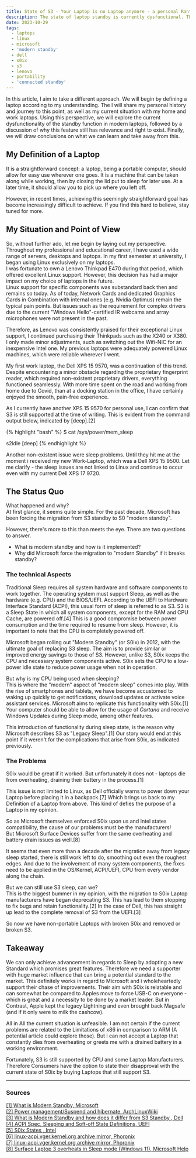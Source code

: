 ```yaml
---
title: State of S3 - Your Laptop is no Laptop anymore - a personal Rant
description: The state of laptop standby is currently dysfunctional. This personal rant outlines the events that have led to this situation.
date: 2023-10-29
tags:
  - laptops
  - linux
  - microsoft
  - 'modern standby'
  - dell
  - s0ix
  - s3
  - lenovo
  - portability
  - 'connected standby'
---
```


In this article, I aim to take a different approach.
We will begin by defining a laptop according to my understanding.
The I will share my personal history and journey to this point, as well as my current situation with my home and work
laptops.
Using this perspective, we will explore the current dysfunctionality of the standby function in modern laptops, followed
by a discussion of why this feature still has relevance and right to exist.
Finally, we will draw conclusions on what we can learn and take away from this.

## My Definition of a Laptop

It is a straightforward concept: a laptop, being a portable computer, should allow for easy use wherever one goes.
It is a machine that can be taken along while working, then by closing the lid put to sleep for later use.
At a later time, it should allow you to pick up where you left off.

However, in recent times, achieving this seemingly straightforward goal has become increasingly difficult to achieve.
If you find this hard to believe, stay tuned for more.

## My Situation and Point of View

So, without further ado, let me begin by laying out my perspective.  
Throughout my professional and educational career, I have used a wide range of servers, desktops and laptops.
In my first semester at university, I began using Linux exclusively on my laptops.  
I was fortunate to own a Lenovo Thinkpad E470 during that period, which offered excellent Linux support.
However, this decision has had a major impact on my choice of laptops in the future.  
Linux support for specific components was substandard back then and remains so today.
As of today, Network Cards and dedicated Graphics Cards in Combination with internal ones (e.g. Nvidia Optimus) remain
the typical pain points.
But issues such as the requirement for complex drivers due to the current "Windows Hello"-certified IR webcams and array
microphones were not present in the past.

Therefore, as Lenovo was consistently praised for their exceptional Linux support, I continued purchasing their
Thinkpads such as the X240 or X380.
I only made minor adjustments, such as switching out the Wifi-NIC for an inexpensive Intel one.
My previous laptops were adequately powered Linux machines, which were reliable wherever I went.

My first work laptop, the Dell XPS 15 9570, was a continuation of this trend.
Despite encountering a minor obstacle regarding the proprietary fingerprint reader, which required non-existent
proprietary drivers, everything functioned seamlessly.
With more time spent on the road and working from home due to Covid, than at a docking station in the office, I have
certainly enjoyed the smooth, pain-free experience.

As I currently have another XPS 15 9570 for personal use, I can confirm that S3 is still supported at the time of
writing.
This is evident from the command output below, indicated by [deep].[2]

{% highlight "bash" %}
$ cat /sys/power/mem_sleep

s2idle [deep]
{% endhighlight %}

Another non-existent issue were sleep problems.
Until they hit me at the moment i received my new Work-Laptop, which was a Dell XPS 15 9500.
Let me clarify - the sleep issues are not linked to Linux and continue to occur even with my current Dell XPS 17 9720.

## The Status Quo

What happened and why?  
At first glance, it seems quite simple.
For the past decade, Microsoft has been forcing the migration from S3 standby to S0 "modern standby".

However, there's more to this than meets the eye.
There are two questions to answer.

- What is modern standby and how is it implemented?
- Why did Microsoft force the migration to "modern Standby" if it breaks standby?

### The technical Aspects

Traditional Sleep requires all system hardware and software components to work together.
The operating system must support Sleep, as well as the hardware (e.g. CPU) and the BIOS/UEFI.
According to the UEFI to Hardware Interface Standard (ACPI), this usual form of sleep is referred to as S3.
S3 is a Sleep State in which all system components, except for the RAM and CPU Cache, are powered off.[4]
This is a good compromise between power consumption and the time required to resume from sleep.
However, it is important to note that the CPU is completely powered off.

Microsoft began rolling out "Modern Standby" (or S0ix) in 2012, with the ultimate goal of replacing S3 sleep.
The aim is to provide similar or improved energy savings to those of S3.
However, unlike S3, S0ix keeps the CPU and necessary system components active.
S0ix sets the CPU to a low-power idle state to reduce power usage when not in operation.

But why is my CPU being used when sleeping?  
This is where the "modern" aspect of "modern sleep" comes into play.
With the rise of smartphones and tablets, we have become accustomed to waking up quickly to get notifications, download updates or activate voice assistant services.
Microsoft aims to replicate this functionality with S0ix.[1]
Your computer should be able to allow for the usage of _Cortana_ and receive Windows Updates during Sleep mode, among other features.

This introduction of functionality during sleep state, is the reason why Microsoft describes S3 as "Legacy Sleep".[1]
Our story would end at this point if it weren't for the complications that arise from S0ix, as indicated previously.

### The Problems

S0ix would be great if it worked.
But unfortunately it does not - laptops die from overheating, draining their battery in the process.[1]

This issue is not limited to Linux, as Dell officially warns to power down your Laptop before placing it in a backpack.[7]
Which brings us back to my Definition of a Laptop from above.
This kind of defies the purpose of a Laptop in my opinion.

So as Microsoft themselves enforced S0ix upon us and Intel states compatibility, the cause of our problems must be the manufacturers!  
But Microsoft Surface Devices suffer from the same overheating and battery drain issues as well.[8]

It seems that even more than a decade after the migration away from legacy sleep started, there is still work left to do, smoothing out even the roughest edges.
And due to the involvement of many system components, the fixes need to be applied in the OS/Kernel, ACPI/UEFI, CPU from every vendor along the chain.

But we can still use S3 sleep, can we?  
This is the biggest bummer in my opinion, with the migration to S0ix Laptop manufacturers have began deprecating S3.
This has lead to them stopping to fix bugs and retain functionality.[2]
In the case of Dell, this has straight up lead to the complete removal of S3 from the UEFI.[3]

So now we have non-portable Laptops with broken S0ix and removed or broken S3.

## Takeaway

We can only achieve advancement in regards to Sleep by adopting a new Standard which promises great features.
Therefore we need a supporter with huge market influence that can bring a potential standard to the market.
This definitely works in regard to Microsoft and i wholeheartedly support their chase of improvements.
Their aim with S0ix is relatable and can somewhat be compared to Apples move to force USB-C on everyone - which is great and a necessity to be done by a market leader.
But in Contrast, Apple kept the legacy Lightning and even brought back Magsafe (and if it only were to milk the cashcow).

All in All the current situation is unfeasible.
I am not certain if the current problems are related to the Limitations of x86 in comparison to ARM (A potential article could explore those).
But i can not accept a Laptop that constantly dies from overheating or greets me with a drained battery in a working environment.

Fortunately, S3 is still supported by CPU and some Laptop Manufacturers.
Therefore Consumers have the option to state their disapproval with the current state of S0ix by buying Laptops that still support S3.

---

### Sources
<a href="https://learn.microsoft.com/en-us/windows-hardware/design/device-experiences/modern-standby" target="_blank">[1]
What is Modern Standby, Microsoft</a>  
<a href="https://wiki.archlinux.org/title/Power_management/Suspend_and_hibernate" target="_blank">[2] Power
management/Suspend and hibernate, ArchLinuxWiki</a>  
<a href="https://www.dell.com/support/kbdoc/en-us/000177661/what-is-modern-standby-and-how-does-it-differ-from-s3-standby" target="_blank">[3]
What is Modern Standby and how does it differ from S3 Standby , Dell</a>  
<a href="https://uefi.org/specs/ACPI/6.5/02_Definition_of_Terms.html#sleeping-and-soft-off-state-definitions" target="_blank">[4]
ACPI Spec, Sleeping and Soft-off State Definitions, UEFI</a>  
<a href="https://www.intel.com/content/www/us/en/docs/socwatch/user-guide/2020/s0ix-states.html" target="_blank">[5]
S0ix States , Intel</a>  
<a href="https://lore.kernel.org/linux-acpi/20220505015814.3727692-1-rui.zhang@intel.com/" target="_blank">[6]
linux-acpi.vger.kernel.org archive mirror, Phoronix</a>  
<a href="https://www.dell.com/community/en/conversations/xps/faq-modern-standby/647fa2d5f4ccf8a8de87e727" target="_blank">[7]
linux-acpi.vger.kernel.org archive mirror, Phoronix</a>  
<a href="https://answers.microsoft.com/en-us/surface/forum/all/surface-laptop-3-overheats-in-sleep-mode-windows/49694ff3-8e41-4ffb-9cd5-27ea5fd054a2" target="_blank">[8]
Surface Laptop 3 overheats in Sleep mode (Windows 11), Microsoft Help</a>  